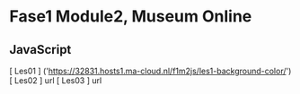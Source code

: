# Fase1 Module2, Museum Online
## JavaScript

[ Les01 ]  ('https://32831.hosts1.ma-cloud.nl/f1m2js/les1-background-color/')
[ Les02 ]   url
[ Les03 ]   url